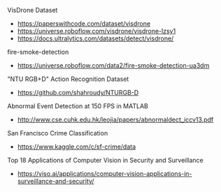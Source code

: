 VisDrone Dataset
- https://paperswithcode.com/dataset/visdrone
- https://universe.roboflow.com/visdrone/visdrone-lzsy1
- https://docs.ultralytics.com/datasets/detect/visdrone/

fire-smoke-detection
- https://universe.roboflow.com/data2/fire-smoke-detection-ua3dm

"NTU RGB+D" Action Recognition Dataset
- https://github.com/shahroudy/NTURGB-D

Abnormal Event Detection at 150 FPS in MATLAB
- http://www.cse.cuhk.edu.hk/leojia/papers/abnormaldect_iccv13.pdf

San Francisco Crime Classification
- https://www.kaggle.com/c/sf-crime/data

Top 18 Applications of Computer Vision in Security and Surveillance
- https://viso.ai/applications/computer-vision-applications-in-surveillance-and-security/
